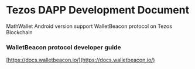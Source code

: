 # Tezos DAPP Development Document

MathWallet Android version support WalletBeacon protocol on Tezos Blockchain

### WalletBeacon protocol developer guide

[https://docs.walletbeacon.io/](https://docs.walletbeacon.io/)
